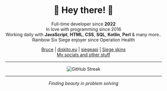 <div align="center">  

  
# 🐪 Hey there! 👋  

Full-time developer since **2022**  
In love with programming since 2016  
Working daily with **JavaScript**, **HTML**, **CSS**, **SQL**, **Kotlin**, **Perl** & many more..  
Rainbow Six Siege enjoyer since Operation Health

[Bruce](https://github.com/CNDRD/Bruce) | [diskito.eu](https://github.com/CNDRD/diskito.eu) | [siegeapi](https://github.com/CNDRD/siegeapi) | [Siege skins](https://skins.cndrd.xyz/)  
[My socials and other stuff](https://cndrd.github.io/)  

---  

![GitHub Streak](https://streak-stats.demolab.com?user=CNDRD&theme=github-dark&hide_border=true&stroke=30363D&dates=8B949E&ring=30363D&fire=DB6D28)

---  

*Finding beauty in problem solving*  

</div>

